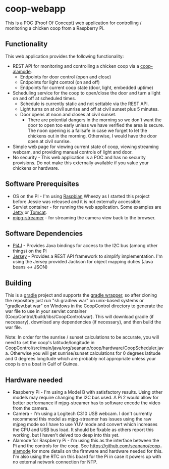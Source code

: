 # coop-webapp
This is a POC (Proof Of Concept) web application for controlling / monitoring a chicken coop from a Raspberry Pi.

## Functionality
This web application provides the following functionality:
* REST API for monitoring and controlling a chicken coop via a [coop-alamode](https://github.com/seanano/coop-alamode).
  * Endpoints for door control (open and close)
  * Endpoints for light control (on and off)
  * Endpoints for current coop state (door, light, embedded uptime)
* Scheduling service for the coop to open/close the door and turn a light on and off at scheduled times.
  * Schedule is currently static and not settable via the REST API.
  * Light turns on at civil sunrise and off at civil sunset plus 5 minutes.
  * Door opens at noon and closes at civil sunset.
    * There are potential dangers in the morning so we don't want the door to open too early unless we have verified the area is secure. The noon opening is a failsafe in case we forget to let the chickens out in the morning.  Otherwise, I would have the door open at civil sunrise.
* Simple web page for viewing current state of coop, viewing streaming webcam, and providing manual controls of light and door.
* No security - This web application is a POC and has no security provisions.  Do not make this externally available if you value your chickens or hardware.

## Software Prerequisites
* OS on the PI - I'm using [Raspbian](https://www.raspberrypi.org/downloads/raspbian/) Wheezy as I started this project before Jessie was released and it is not externally accessible.
* Servlet container - for running the web application. Some examples are [Jetty](http://www.eclipse.org/jetty/) or [Tomcat](http://tomcat.apache.org/).
* [mjpg-streamer](http://sourceforge.net/projects/mjpg-streamer/) - for streaming the camera view back to the browser.

## Software Dependencies
* [Pi4J](http://pi4j.com/) - Provides Java bindings for access to the I2C bus (among other things) on the Pi
* [Jersey](https://jersey.java.net/) - Provides a REST API framework to simplify implementation. I'm using the Jersey provided Jackson for object mapping duties (Java beans <-> JSON)

## Building
This is a [gradle](http://gradle.org/) project and supports the [gradle wrapper](https://docs.gradle.org/current/userguide/gradle_wrapper.html), so after cloning the repository just run "sh gradlew war" on unix-based systems or "gradlew.bat war" on Windows in the CoopControl directory to generate the war file to use in your servlet container (CoopControl/build/libs/CoopControl.war). This will download gradle (if necessary), download any dependencies (if necessary), and then build the war file.

Note: In order for the sunrise / sunset calculations to be accurate, you will need to set the coop's latitude/longitude in CoopControl/src/main/java/org/seanano/coop/hardware/CoopScheduler.java.  Otherwise you will get sunrise/sunset calculations for 0 degrees latitude and 0 degrees longitude which are probably not appropriate unless your coop is on a boat in Gulf of Guinea.

## Hardware needed
* Raspberry Pi - I'm using a Model B with satisfactory results.  Using other models may require changing the I2C bus used. A Pi 2 would allow for better performance if mjpg-streamer has to software encode the video from the camera.
* Camera - I'm using a Logitech C310 USB webcam. I don't currently recommend this model as mjpg-streamer has issues using the raw mjpeg mode so I have to use YUV mode and convert which increases the CPU and USB bus load. It should be fixable as others report this working, but I haven't delved too deep into this yet.
* Alamode for Raspberry Pi - I'm using this as the interface between the Pi and the controls for the coop. See https://github.com/seanano/coop-alamode for more details on the firmware and hardware needed for this.  I'm also using the RTC on this board for the Pi in case it powers up with no external network connection for NTP.

